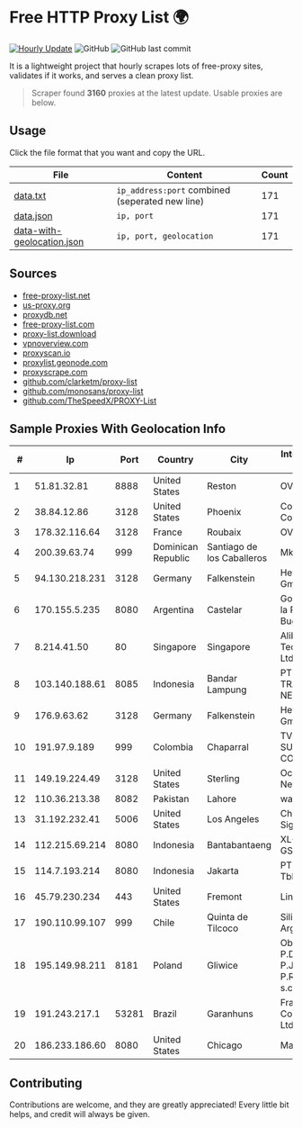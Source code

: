 
# Free HTTP Proxy List 🌍

[![Hourly Update](https://github.com/mertguvencli/http-proxy-list/actions/workflows/main.yml/badge.svg?branch=main)](https://github.com/mertguvencli/http-proxy-list/actions/workflows/main.yml)
![GitHub](https://img.shields.io/github/license/mertguvencli/http-proxy-list)
![GitHub last commit](https://img.shields.io/github/last-commit/mertguvencli/http-proxy-list)

It is a lightweight project that hourly scrapes lots of free-proxy sites, validates if it works, and serves a clean proxy list.


> Scraper found **3160** proxies at the latest update. Usable proxies are below.

## Usage

Click the file format that you want and copy the URL.


|File|Content|Count|
|----|-------|-----|
|[data.txt](https://raw.githubusercontent.com/mertguvencli/http-proxy-list/main/proxy-list/data.txt)|`ip_address:port` combined (seperated new line)|171|
|[data.json](https://raw.githubusercontent.com/mertguvencli/http-proxy-list/main/proxy-list/data.json)|`ip, port`|171|
|[data-with-geolocation.json](https://raw.githubusercontent.com/mertguvencli/http-proxy-list/main/proxy-list/data-with-geolocation.json)|`ip, port, geolocation`|171|

## Sources

* [free-proxy-list.net](https://free-proxy-list.net)
* [us-proxy.org](https://www.us-proxy.org)
* [proxydb.net](http://proxydb.net)
* [free-proxy-list.com](https://free-proxy-list.com/?page=&port=&type%5B%5D=http&type%5B%5D=https&up_time=0&search=Search)
* [proxy-list.download](https://www.proxy-list.download/HTTP)
* [vpnoverview.com](https://vpnoverview.com/privacy/anonymous-browsing/free-proxy-servers)
* [proxyscan.io](https://www.proxyscan.io)
* [proxylist.geonode.com](https://proxylist.geonode.com/api/proxy-list?limit=300&page=1&sort_by=lastChecked&sort_type=desc&protocols=http,https)
* [proxyscrape.com](https://api.proxyscrape.com/v2/?request=displayproxies&protocol=http&timeout=10000&country=all&ssl=all&anonymity=all)
* [github.com/clarketm/proxy-list](https://raw.githubusercontent.com/clarketm/proxy-list/master/proxy-list-raw.txt)
* [github.com/monosans/proxy-list](https://raw.githubusercontent.com/monosans/proxy-list/main/proxies/http.txt)
* [github.com/TheSpeedX/PROXY-List](https://raw.githubusercontent.com/TheSpeedX/PROXY-List/master/http.txt)


## Sample Proxies With Geolocation Info

|#|Ip|Port|Country|City|Internet Service Provider|
|-|--|----|-------|----|-------------------------|
|1|51.81.32.81|8888|United States|Reston|OVH SAS|
|2|38.84.12.86|3128|United States|Phoenix|Cogent Communications|
|3|178.32.116.64|3128|France|Roubaix|OVH SAS|
|4|200.39.63.74|999|Dominican Republic|Santiago de los Caballeros|Mktel SRL|
|5|94.130.218.231|3128|Germany|Falkenstein|Hetzner Online GmbH|
|6|170.155.5.235|8080|Argentina|Castelar|Gobernacion de la Provincia de Buenos Aires|
|7|8.214.41.50|80|Singapore|Singapore|Alibaba (US) Technology Co., Ltd.|
|8|103.140.188.61|8085|Indonesia|Bandar Lampung|PT INDONESIA TRANS NETWORK|
|9|176.9.63.62|3128|Germany|Falkenstein|Hetzner Online GmbH|
|10|191.97.9.189|999|Colombia|Chaparral|TV AZTECA SUCURSAL COLOMBIA|
|11|149.19.224.49|3128|United States|Sterling|Oculus Networks Inc|
|12|110.36.213.38|8082|Pakistan|Lahore|wateen tel|
|13|31.192.232.41|5006|United States|Los Angeles|Chelyabinsk-Signal LLC|
|14|112.215.69.214|8080|Indonesia|Bantabantaeng|XL-AXIATA Tbk GSM|
|15|114.7.193.214|8080|Indonesia|Jakarta|PT. INDOSAT Tbk|
|16|45.79.230.234|443|United States|Fremont|Linode, LLC|
|17|190.110.99.107|999|Chile|Quinta de Tilcoco|Silica Networks Argentina S.A.|
|18|195.149.98.211|8181|Poland|Gliwice|Obsluga pc P.Dudzinski P.Jablonski P.Ral. B.Miller s.c.|
|19|191.243.217.1|53281|Brazil|Garanhuns|Franca e Franca Com e Serv Ltda. ME|
|20|186.233.186.60|8080|United States|Chicago|Maxihost LTDA|



## Contributing

Contributions are welcome, and they are greatly appreciated! Every
little bit helps, and credit will always be given.

